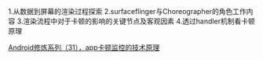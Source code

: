 1.从数据到屏幕的渲染过程探索
2.surfaceflinger与Choreographer的角色工作内容
3.渲染流程中对于卡顿的影响的关键节点及客观因素
4.透过handler机制看卡顿原理



[Android修炼系列（31），app卡顿监控的技术原理](https://juejin.cn/post/7076044591719251976)

